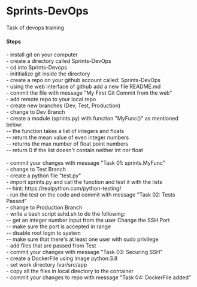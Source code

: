 # Sprints-DevOps
Task of devops training
<h4> Steps </h4>
- install git on your computer </br>
- create a directory called Sprints-DevOps  </br>
- cd into Sprints-Devops </br>
- inititialize git inside the directory </br>
- create a repo on your github account called: Sprints-DevOps </br>
- using the web interface of github add a new file README.md </br>
- commit the file with message "My First Git Commit from the web" </br>
- add remote repo to your local repo </br>
- create new branches (Dev, Test, Production) </br>
- change to Dev Branch </br>
- create a module (sprints.py) with function "MyFunc()" as mentioned below: </br>
	-- the function takes a list of integers and floats </br>
	-- return the mean value of even integer numbers </br>
	-- returns the max number of float point numbers </br>
	-- return 0 if the list doesn't contain neither int nor float </br>
</br>
- commit your changes with message "Task 01: sprints.MyFunc" </br>
- change to Test Branch </br>
- create a python file "test.py" </br>
- import sprints.py and call the function and test it with the lists </br>
		-- hint: https://realpython.com/python-testing/ </br>
- run the test on the code and commit with message "Task 02: Tests Passed" </br>
- change to Production Branch </br>
- write a bash script sshd.sh to do the following: </br>
	-- get an integer number input from the user Change the SSH Port </br>
	-- make sure the port is accepted in range </br>
	-- disable root login to system </br>
	-- make sure that there's at least one user with sudo privilege </br>
- add files that are passed from Test </br>
- commit your changes with message "Task 03: Securing SSH" </br>
- create a DockerFile using image python:3.8 </br>
- set work directory /var/src/app </br>
- copy all the files in local directory to the container </br>
- commit your changes to repo with message "Task 04: DockerFile added" </br>